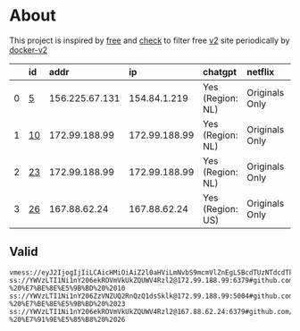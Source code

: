 
# About

This project is inspired by [free](https://github.com/freefq/free) and [check](https://github.com/yeahwu/check) to filter free [v2](https://github.com/v2fly/v2ray-core) site periodically by [docker-v2](https://hub.docker.com/r/v2ray/official)
    
    
|    | id                   | addr           | ip            | chatgpt          | netflix        | tiktok           |
|---:|:---------------------|:---------------|:--------------|:-----------------|:---------------|:-----------------|
|  0 | [5](config/5.json)   | 156.225.67.131 | 154.84.1.219  | Yes (Region: NL) | Originals Only | Yes (Region: NL) |
|  1 | [10](config/10.json) | 172.99.188.99  | 172.99.188.99 | Yes (Region: NL) | Originals Only | Yes (Region: NL) |
|  2 | [23](config/23.json) | 172.99.188.99  | 172.99.188.99 | Yes (Region: NL) | Originals Only | Yes (Region: NL) |
|  3 | [26](config/26.json) | 167.88.62.24   | 167.88.62.24  | Yes (Region: US) | Originals Only | Yes (Region: US) |

## Valid
```
vmess://eyJ2IjogIjIiLCAicHMiOiAiZ2l0aHViLmNvbS9mcmVlZnEgLSBcdTUzNTdcdTk3NWUgIDUiLCAiYWRkIjogIjE1Ni4yMjUuNjcuMTMxIiwgInBvcnQiOiAiNTcxMzEiLCAiaWQiOiAiNTE1YmNiNGQtMGJhMS00Y2FlLTg3Y2YtYTA0NzAwN2VlYzU0IiwgImFpZCI6ICI2NCIsICJzY3kiOiAiYXV0byIsICJuZXQiOiAidGNwIiwgInR5cGUiOiAibm9uZSIsICJob3N0IjogIiIsICJwYXRoIjogIiIsICJ0bHMiOiAiIiwgInNuaSI6ICIiLCAiYWxwbiI6ICIifQ==
ss://YWVzLTI1Ni1nY206ekROVmVkUkZQUWV4Rzl2@172.99.188.99:6379#github.com/freefq%20-%20%E7%BE%8E%E5%9B%BD%20%2010
ss://YWVzLTI1Ni1nY206ZzVNZUQ2RnQzQ1dsSklk@172.99.188.99:5004#github.com/freefq%20-%20%E7%BE%8E%E5%9B%BD%20%2023
ss://YWVzLTI1Ni1nY206ekROVmVkUkZQUWV4Rzl2@167.88.62.24:6379#github.com/freefq%20-%20%E7%91%9E%E5%85%B8%20%2026
```


